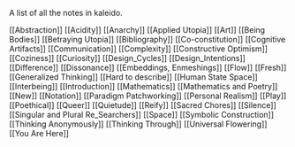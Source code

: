 ---
---

A list of all the notes in kaleido.


[[Abstraction]]
[[Acidity]]
[[Anarchy]]
[[Applied Utopia]]
[[Art]]
[[Being Bodies]]
[[Betraying Utopia]]
[[Bibliography]]
[[Co-constitution]]
[[Cognitive Artifacts]]
[[Communication]]
[[Complexity]]
[[Constructive Optimism]]
[[Coziness]]
[[Curiosity]]
[[Design_Cycles]]
[[Design_Intentions]]
[[Difference]]
[[Dissonance]]
[[Embeddings, Enmeshings]]
[[Flow]]
[[Fresh]]
[[Generalized Thinking]]
[[Hard to describe]]
[[Human State Space]]
[[Interbeing]]
[[Introduction]]
[[Mathematics]]
[[Mathematics and Poetry]]
[[New]]
[[Notation]]
[[Paradigm Patchworking]]
[[Personal Realism]]
[[Play]]
[[Poethical]]
[[Queer]]
[[Quietude]]
[[Reify]]
[[Sacred Chores]]
[[Silence]]
[[Singular and Plural Re_Searchers]]
[[Space]]
[[Symbolic Construction]]
[[Thinking Anonymously]]
[[Thinking Through]]
[[Universal Flowering]]
[[You Are Here]]
